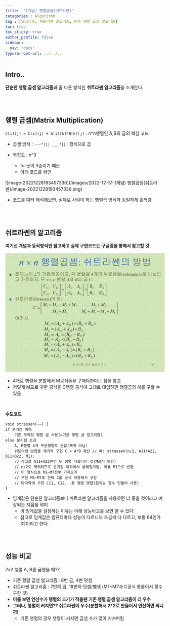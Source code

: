 ```yaml
---
title:  "[개념] 행렬곱셈(쉬트라쎈)"
categories : Algorithm
tag : [알고리즘, 쉬트라쎈 알고리즘, 단순 행렬 곱셈 알고리즘]
toc: true
toc_sticky: true
author_profile: false
sidebar:
  nav: "docs"
typora-root-url: ../../..
---
```




## Intro..

**단순한 행렬 곱셈 알고리즘**과 좀 다른 방식인 **쉬트라쎈 알고리즘**을 소개한다.

<br><br>

## 행렬 곱셈(Matrix Multiplication)

`C[i][j] = C[i][j] + A[i][k]*B[k][j]` : n*n행렬인 A,B의 곱의 핵심 코드

* 곱셈 방식 : `---*||| ___*|||` 형식으로 곱

* 복잡도 : n^3
  * for문이 3중이기 때문
  * 아래 코드를 확인

![image-20221228193457336](/images/2022-12-31-(개념) 행렬곱셈(쉬트라쎈)/image-20221228193457336.png)

* 코드를 따라 해석해보면, 실제로 사람이 하는 행렬곱 방식과 동일하게 흘러감

<br><br>

## 쉬트라쎈의 알고리즘

**여기선 개념과 동작방식만 참고하고 실제 구현코드는 구글링을 통해서 참고할 것**

<img src="/images/2022-12-31-(개념) 행렬곱셈(쉬트라쎈)/image-20221228194422555.png" alt="image-20221228194422555" style="zoom:80%;" />

* 4개로 행렬을 분할해서 M공식들을 구해야한다는 점을 참고
* 저렇게 M으로 구한 공식을 C행렬 공식에 그대로 대입하면 행렬곱의 해를 구할 수 있음

<br>

**수도코드**

```
void strassen(~~) {
if 분기점 이하
	기존 무작정 행렬 곱 사용(=기본 행렬 곱 알고리즘)
else 분기점 초과
	A, B행렬 4개 부분행렬로 분할(재귀 아님)
	쉬트라쎈 방법을 재귀적 구현 C = A*B 계산 // 예: strassen(n/2, A11+A22, B11+B22, M1);
	// 참고로 A11+A22란건 두 행렬 더했다는 것(M공식 위함)
	// n/2로 재귀되므로 분기점 이하에서 곱해질거임. 이를 M1으로 반환
	// 이 형식으로 M1~M7전부 가져오기
	// 구한 M1~M7로 진짜 C를 공식 이용해서 구함
	// 마지막에 구한 C11, C12...를 행렬 병합(합치는 함수 만들어 사용)
}
```

* 임계값은 단순한 알고리즘보다 쉬트라쎈 알고리즘을 사용하면 더 좋을 것이라고 예상되는 지점을 의미
  * 이 임게값을 설정하는 이유는 아래 성능비교를 보면 알 수 있다.
  * 참고로 임계값은 컴퓨터마다 성능이 다르니까 조금씩 다 다르고, 보통 64인가 32이라고 한다.

<br><br>

## 성능 비교

2x2 행렬 A, B를 곱했을 때??

+ 기존 행렬 곱셈 알고리즘 : 8번 곱, 4번 덧셈
+ 쉬트라쎈 알고리즘 : 7번의 곱, 18번의 덧셈/뺄셈 (M1~M7과 C공식 통틀어서 횟수 구한 것)
+ **이를 보면 연산수가 행렬의 크기가 작을땐 기존 행렬 곱셈 알고리즘이 더 우수**
+ **그러나, 행렬이 커지면?? 쉬트라쎈이 우수(분할해서 2*2로 만들어서 연산하면 되니까)**
  + 기존 행렬의 경우 행렬이 커지면 곱셈 수가 많이 커져버림
